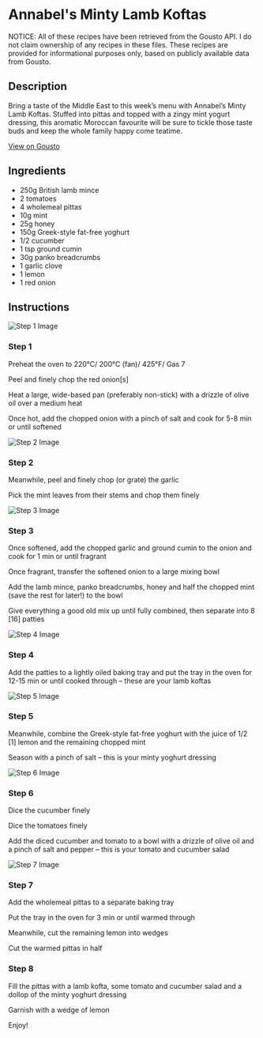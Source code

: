 # Annabel's Minty Lamb Koftas

NOTICE: All of these recipes have been retrieved from the Gousto API. I do not claim ownership of any recipes in these files. These recipes are provided for informational purposes only, based on publicly available data from Gousto.

## Description

Bring a taste of the Middle East to this week’s menu with Annabel’s Minty Lamb Koftas. Stuffed into pittas and topped with a zingy mint yogurt dressing, this aromatic Moroccan favourite will be sure to tickle those taste buds and keep the whole family happy come teatime.

[View on Gousto](https://www.gousto.co.uk/recipes/cookbook/annabels-minty-lamb-koftas)

## Ingredients

- 250g British lamb mince
- 2 tomatoes
- 4 wholemeal pittas
- 10g mint
- 25g honey
- 150g Greek-style fat-free yoghurt
- 1/2 cucumber
- 1 tsp ground cumin
- 30g panko breadcrumbs
- 1 garlic clove
- 1 lemon
- 1 red onion

## Instructions

![Step 1 Image](https://production-media.gousto.co.uk/cms/recipe-step-image/1183.-step-1-x200.jpg)

### Step 1

Preheat the oven to 220&deg;C/ 200&deg;C (fan)/ 425&deg;F/ Gas 7


Peel and finely chop the red onion<span class="text-danger">[s]</span>


Heat a large, wide-based pan (preferably non-stick) with a drizzle of olive oil over a medium heat


Once hot, add the chopped onion with a pinch of salt and cook for 5-8 min or until softened

![Step 2 Image](https://production-media.gousto.co.uk/cms/recipe-step-image/1183_step-2-x200.jpg)

### Step 2

Meanwhile, peel and finely chop (or grate) the garlic


Pick the mint leaves from their stems and chop them finely

![Step 3 Image](https://production-media.gousto.co.uk/cms/recipe-step-image/1183.-step-3-x200.jpg)

### Step 3

Once softened, add the chopped garlic and ground cumin to the onion and cook for 1 min or until fragrant


Once fragrant, transfer&nbsp;the&nbsp;softened onion to a large mixing bowl


Add the lamb mince, panko breadcrumbs, honey&nbsp;and half the chopped mint (save the rest for later!) to the bowl


Give everything a good old mix up until fully combined, then separate into 8 <span class="text-danger">[16]</span> patties

![Step 4 Image](https://production-media.gousto.co.uk/cms/recipe-step-image/1183.-step-4-x200.jpg)

### Step 4

Add the patties to a lightly oiled baking tray and put the tray in the oven for 12-15 min or until cooked through &ndash; these are your lamb koftas

![Step 5 Image](https://production-media.gousto.co.uk/cms/recipe-step-image/1183.-step-5-x200.jpg)

### Step 5

Meanwhile, combine the Greek-style fat-free yoghurt with the juice of 1/2<span class="text-danger"> [1]</span> lemon and the remaining chopped mint


Season with a pinch of salt&nbsp;&ndash; this is your minty yoghurt dressing&nbsp;

![Step 6 Image](https://production-media.gousto.co.uk/cms/recipe-step-image/1183.-step-6-x200.jpg)

### Step 6

Dice the cucumber finely


Dice the tomatoes<span class="text-danger">&nbsp;</span>finely


Add the diced cucumber and tomato to a bowl with a drizzle of olive oil and a pinch of salt and pepper&nbsp;&ndash; this is your tomato and cucumber salad

![Step 7 Image](https://production-media.gousto.co.uk/cms/recipe-step-image/1183.-step-7-x200.jpg)

### Step 7

Add the wholemeal pittas to a separate baking tray


Put the tray in the oven for 3 min or until warmed through


Meanwhile, cut the remaining lemon into wedges


Cut the warmed pittas in half&nbsp;

### Step 8

Fill the pittas with a lamb kofta, some tomato and cucumber salad and a dollop of the minty yoghurt dressing&nbsp;


Garnish with a wedge of lemon


Enjoy!

